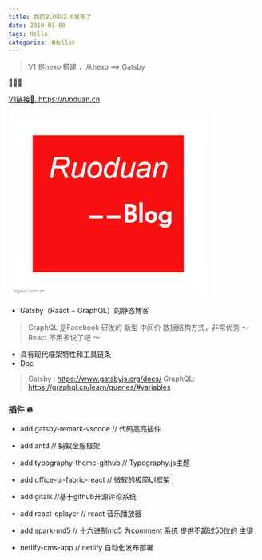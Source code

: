 ```yaml
---
title: 我的BLOGV2.0发布了
date: 2019-01-09
tags: Hello
categories: 《Hello》
---
```


> V1 是hexo 搭建 ，从hexo ==> Gatsby

🚀🚀🚀

[V1链接🔗. ](https://ruoduan.cn)  https://ruoduan.cn



![](./mylogo.jpg)



- Gatsby（Raact + GraphQL）的静态博客
> GraphQL 是Facebook 研发的 新型 中间价 数据结构方式，非常优秀 ～
> React 不用多说了吧 ～
- 具有现代框架特性和工具链条 
- Doc
> Gatsby : https://www.gatsbyjs.org/docs/
> GraphQL: https://graphql.cn/learn/queries/#variables



### 插件 🔥

- add gatsby-remark-vscode // 代码高亮插件

- add antd // 蚂蚁金服框架

- add typography-theme-github // Typography.js主题

- add office-ui-fabric-react // 微软的极简UI框架

- add gitalk //基于github开源评论系统

- add react-cplayer // react 音乐播放器

- add spark-md5 // 十六进制md5 为comment 系统 提供不超过50位的 主键

- netlify-cms-app // netlify 自动化发布部署